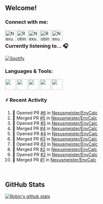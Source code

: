 
<!-- Allgemeine Notizen
	Die Icons sind unter diesen beiden Links zu finden:
	GitHub Repo: https://github.com/simple-icons/simple-icons
		> raw.githubusercontent ist erreichbar über Kontextmenü auf Bild und "Bild in neuem Tab öffnen"
	Simple Icons: https://cdn.jsdelivr.net/npm/simple-icons@3/icons/
 -->


## Welcome!

### Connect with me:
[<img align="left" alt="Nexusmeister | Twitter" width="35px" src="https://cdn.jsdelivr.net/npm/simple-icons@v3/icons/twitter.svg" />][twitter]
[<img align="left" alt="Robin Kaltenbach | Xing" width="35px" src="https://cdn.jsdelivr.net/npm/simple-icons@3.13.0/icons/xing.svg" />][xing]
[<img align="left" alt="Nexusmeister | Twitch" width="35px" src="https://simpleicons.org/icons/twitch.svg" />][twitch]
[<img align="left" alt="Robin Kaltenbach | Stack Overflow" width="35px" src="https://cdn.jsdelivr.net/npm/simple-icons@3.13.0/icons/stackoverflow.svg" />][stackOverflow]
[<img align="left" alt="Nexusmeister | Steam" width="35px" src="https://cdn.jsdelivr.net/npm/simple-icons@3.13.0/icons/steam.svg" />][steam]

<br />

### Currently listening to... 🎧

[![Spotify](https://spotify-now-playing.nexusmeister.vercel.app/api/spotify)](https://open.spotify.com/user/xkaltix?si=h_gYbj2sTlamJW9soY9fnQ)

### Languages & Tools:

<img width="35px" align="left" src="https://raw.githubusercontent.com/simple-icons/simple-icons/develop/icons/dot-net.svg" />
<img width="35px" align="left" src="https://raw.githubusercontent.com/simple-icons/simple-icons/develop/icons/csharp.svg" />
<img width="35px" align="left" src="https://raw.githubusercontent.com/simple-icons/simple-icons/develop/icons/visualstudio.svg" />
<img width="35px" align="left" src="https://raw.githubusercontent.com/simple-icons/simple-icons/develop/icons/microsoftsqlserver.svg" />
<img width="35px" align="left" src="https://github.com/simple-icons/simple-icons/blob/develop/icons/xamarin.svg" />

<br/>
<br/>

### :zap: Recent Activity
<!--START_SECTION:activity-->
1. 💪 Opened PR [#6](https://github.com/Nexusmeister/EnvCalc/pull/6) in [Nexusmeister/EnvCalc](https://github.com/Nexusmeister/EnvCalc)
2. 🎉 Merged PR [#5](https://github.com/Nexusmeister/EnvCalc/pull/5) in [Nexusmeister/EnvCalc](https://github.com/Nexusmeister/EnvCalc)
3. 💪 Opened PR [#5](https://github.com/Nexusmeister/EnvCalc/pull/5) in [Nexusmeister/EnvCalc](https://github.com/Nexusmeister/EnvCalc)
4. 🎉 Merged PR [#4](https://github.com/Nexusmeister/EnvCalc/pull/4) in [Nexusmeister/EnvCalc](https://github.com/Nexusmeister/EnvCalc)
5. 💪 Opened PR [#4](https://github.com/Nexusmeister/EnvCalc/pull/4) in [Nexusmeister/EnvCalc](https://github.com/Nexusmeister/EnvCalc)
6. 🎉 Merged PR [#3](https://github.com/Nexusmeister/EnvCalc/pull/3) in [Nexusmeister/EnvCalc](https://github.com/Nexusmeister/EnvCalc)
7. 💪 Opened PR [#3](https://github.com/Nexusmeister/EnvCalc/pull/3) in [Nexusmeister/EnvCalc](https://github.com/Nexusmeister/EnvCalc)
8. 🎉 Merged PR [#2](https://github.com/Nexusmeister/EnvCalc/pull/2) in [Nexusmeister/EnvCalc](https://github.com/Nexusmeister/EnvCalc)
9. 💪 Opened PR [#2](https://github.com/Nexusmeister/EnvCalc/pull/2) in [Nexusmeister/EnvCalc](https://github.com/Nexusmeister/EnvCalc)
10. 🎉 Merged PR [#1](https://github.com/Nexusmeister/EnvCalc/pull/1) in [Nexusmeister/EnvCalc](https://github.com/Nexusmeister/EnvCalc)
<!--END_SECTION:activity-->
 
 <br/>

## GitHub Stats
[![Robin's github stats](https://github-readme-stats.vercel.app/api?username=nexusmeister&count_private=true&show_icons=true&theme=dark)](https://github.com/anuraghazra/github-readme-stats)

[twitter]: https://twitter.com/skcnex
[xing]: https://www.xing.com/profile/Robin_Kaltenbach3
[twitch]: https://www.twitch.tv/nexusmeister
[stackOverflow]: https://stackoverflow.com/users/10840553/robin-kaltenbach
[steam]: https://steamcommunity.com/id/nexusmeister
